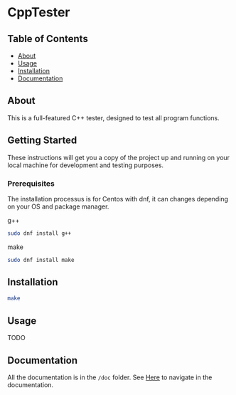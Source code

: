 # CppTester

## Table of Contents

- [About](#about)
- [Usage](#usage)
- [Installation](#installation)
- [Documentation](#documentation)

## About <a name = "about"></a>

This is a full-featured C++ tester, designed to test all program functions.

## Getting Started <a name = "getting_started"></a>

These instructions will get you a copy of the project up and running on your local machine for development and testing purposes.

### Prerequisites

The installation processus is for Centos with dnf, it can changes depending on your OS and package manager.

g++

```bash
sudo dnf install g++
```

make

```bash
sudo dnf install make
```

## Installation <a name="installation"></a>

```bash
make
```

## Usage <a name = "usage"></a>

TODO

## Documentation <a name = "documentation">

All the documentation is in the `/doc` folder. See [Here](./doc/README.md) to navigate in the documentation.
